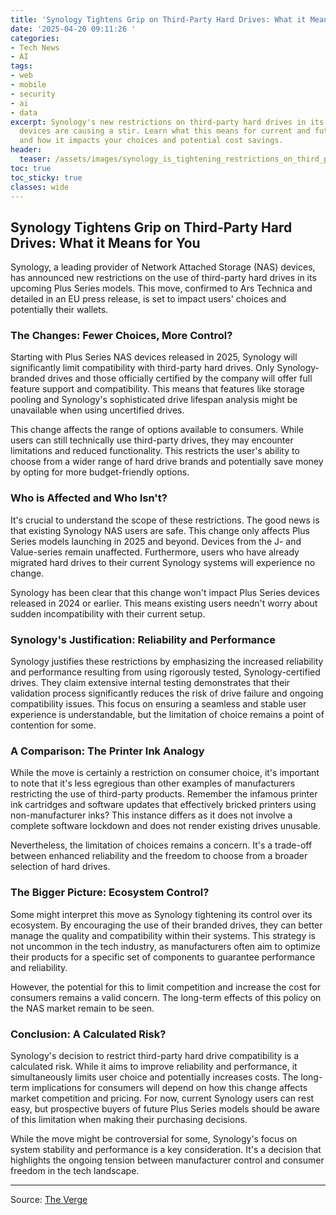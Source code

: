 ```yaml
---
title: 'Synology Tightens Grip on Third-Party Hard Drives: What it Means for You'
date: '2025-04-20 09:11:26 '
categories:
- Tech News
- AI
tags:
- web
- mobile
- security
- ai
- data
excerpt: Synology's new restrictions on third-party hard drives in its upcoming NAS
  devices are causing a stir. Learn what this means for current and future users,
  and how it impacts your choices and potential cost savings.
header:
  teaser: /assets/images/synology_is_tightening_restrictions_on_third_party_20250420091125.png
toc: true
toc_sticky: true
classes: wide
---
```


## Synology Tightens Grip on Third-Party Hard Drives: What it Means for You

Synology, a leading provider of Network Attached Storage (NAS) devices, has announced new restrictions on the use of third-party hard drives in its upcoming Plus Series models.  This move, confirmed to Ars Technica and detailed in an EU press release, is set to impact users' choices and potentially their wallets.

### The Changes: Fewer Choices, More Control?

Starting with Plus Series NAS devices released in 2025, Synology will significantly limit compatibility with third-party hard drives.  Only Synology-branded drives and those officially certified by the company will offer full feature support and compatibility. This means that features like storage pooling and Synology's sophisticated drive lifespan analysis might be unavailable when using uncertified drives.

This change affects the range of options available to consumers. While users can still technically use third-party drives, they may encounter limitations and reduced functionality. This restricts the user's ability to choose from a wider range of hard drive brands and potentially save money by opting for more budget-friendly options.

### Who is Affected and Who Isn't?

It's crucial to understand the scope of these restrictions.  The good news is that existing Synology NAS users are safe.  This change only affects Plus Series models launching in 2025 and beyond.  Devices from the J- and Value-series remain unaffected.  Furthermore, users who have already migrated hard drives to their current Synology systems will experience no change.

Synology has been clear that this change won't impact Plus Series devices released in 2024 or earlier.  This means existing users needn't worry about sudden incompatibility with their current setup.

### Synology's Justification: Reliability and Performance

Synology justifies these restrictions by emphasizing the increased reliability and performance resulting from using rigorously tested, Synology-certified drives.  They claim extensive internal testing demonstrates that their validation process significantly reduces the risk of drive failure and ongoing compatibility issues.  This focus on ensuring a seamless and stable user experience is understandable, but the limitation of choice remains a point of contention for some.

### A Comparison:  The Printer Ink Analogy

While the move is certainly a restriction on consumer choice, it's important to note that it's less egregious than other examples of manufacturers restricting the use of third-party products. Remember the infamous printer ink cartridges and software updates that effectively bricked printers using non-manufacturer inks? This instance differs as it does not involve a complete software lockdown and does not render existing drives unusable.

Nevertheless, the limitation of choices remains a concern.  It's a trade-off between enhanced reliability and the freedom to choose from a broader selection of hard drives.

### The Bigger Picture:  Ecosystem Control?

Some might interpret this move as Synology tightening its control over its ecosystem.  By encouraging the use of their branded drives, they can better manage the quality and compatibility within their systems.  This strategy is not uncommon in the tech industry, as manufacturers often aim to optimize their products for a specific set of components to guarantee performance and reliability.

However, the potential for this to limit competition and increase the cost for consumers remains a valid concern.  The long-term effects of this policy on the NAS market remain to be seen.

### Conclusion:  A Calculated Risk?

Synology's decision to restrict third-party hard drive compatibility is a calculated risk. While it aims to improve reliability and performance, it simultaneously limits user choice and potentially increases costs.  The long-term implications for consumers will depend on how this change affects market competition and pricing.  For now, current Synology users can rest easy, but prospective buyers of future Plus Series models should be aware of this limitation when making their purchasing decisions.

While the move might be controversial for some, Synology's focus on system stability and performance is a key consideration.  It's a decision that highlights the ongoing tension between manufacturer control and consumer freedom in the tech landscape.

---

Source: [The Verge](https://www.theverge.com/news/652364/synology-nas-third-party-hard-drive-restrictions)